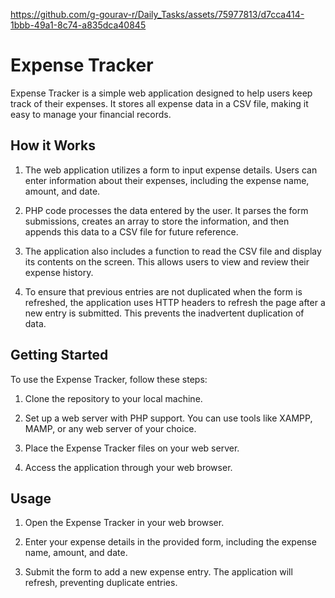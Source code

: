 https://github.com/g-gourav-r/Daily_Tasks/assets/75977813/d7cca414-1bbb-49a1-8c74-a835dca40845

# Expense Tracker

Expense Tracker is a simple web application designed to help users keep track of their expenses. It stores all expense data in a CSV file, making it easy to manage your financial records.

## How it Works

1. The web application utilizes a form to input expense details. Users can enter information about their expenses, including the expense name, amount, and date.

2. PHP code processes the data entered by the user. It parses the form submissions, creates an array to store the information, and then appends this data to a CSV file for future reference.

3. The application also includes a function to read the CSV file and display its contents on the screen. This allows users to view and review their expense history.

4. To ensure that previous entries are not duplicated when the form is refreshed, the application uses HTTP headers to refresh the page after a new entry is submitted. This prevents the inadvertent duplication of data.

## Getting Started

To use the Expense Tracker, follow these steps:

1. Clone the repository to your local machine.

2. Set up a web server with PHP support. You can use tools like XAMPP, MAMP, or any web server of your choice.

3. Place the Expense Tracker files on your web server.

4. Access the application through your web browser.

## Usage

1. Open the Expense Tracker in your web browser.

2. Enter your expense details in the provided form, including the expense name, amount, and date.

3. Submit the form to add a new expense entry. The application will refresh, preventing duplicate entries.
